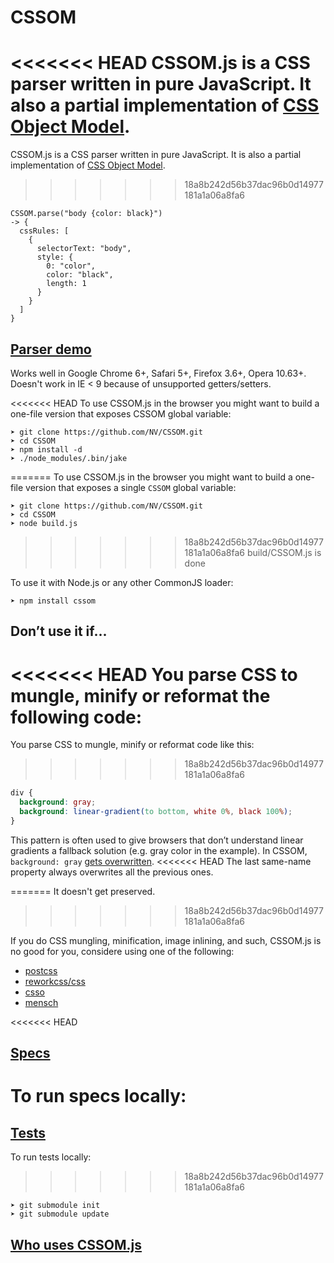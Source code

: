 # CSSOM

<<<<<<< HEAD
CSSOM.js is a CSS parser written in pure JavaScript. It also a partial implementation of [CSS Object Model](http://dev.w3.org/csswg/cssom/). 
=======
CSSOM.js is a CSS parser written in pure JavaScript. It is also a partial implementation of [CSS Object Model](http://dev.w3.org/csswg/cssom/). 
>>>>>>> 18a8b242d56b37dac96b0d14977181a1a06a8fa6

    CSSOM.parse("body {color: black}")
    -> {
      cssRules: [
        {
          selectorText: "body",
          style: {
            0: "color",
            color: "black",
            length: 1
          }
        }
      ]
    }


## [Parser demo](http://nv.github.com/CSSOM/docs/parse.html)

Works well in Google Chrome 6+, Safari 5+, Firefox 3.6+, Opera 10.63+.
Doesn't work in IE < 9 because of unsupported getters/setters.

<<<<<<< HEAD
To use CSSOM.js in the browser you might want to build a one-file version that exposes CSSOM global variable:

    ➤ git clone https://github.com/NV/CSSOM.git
    ➤ cd CSSOM
    ➤ npm install -d
    ➤ ./node_modules/.bin/jake
=======
To use CSSOM.js in the browser you might want to build a one-file version that exposes a single `CSSOM` global variable:

    ➤ git clone https://github.com/NV/CSSOM.git
    ➤ cd CSSOM
    ➤ node build.js
>>>>>>> 18a8b242d56b37dac96b0d14977181a1a06a8fa6
    build/CSSOM.js is done

To use it with Node.js or any other CommonJS loader:

    ➤ npm install cssom

## Don’t use it if...

<<<<<<< HEAD
You parse CSS to mungle, minify or reformat the following code:
=======
You parse CSS to mungle, minify or reformat code like this:
>>>>>>> 18a8b242d56b37dac96b0d14977181a1a06a8fa6

```css
div {
  background: gray;
  background: linear-gradient(to bottom, white 0%, black 100%);
}
```

This pattern is often used to give browsers that don’t understand linear gradients a fallback solution (e.g. gray color in the example).
In CSSOM, `background: gray` [gets overwritten](http://nv.github.io/CSSOM/docs/parse.html#css=div%20%7B%0A%20%20%20%20%20%20background%3A%20gray%3B%0A%20%20%20%20background%3A%20linear-gradient(to%20bottom%2C%20white%200%25%2C%20black%20100%25)%3B%0A%7D).
<<<<<<< HEAD
The last same-name property always overwrites all the previous ones.

=======
It doesn't get preserved.
>>>>>>> 18a8b242d56b37dac96b0d14977181a1a06a8fa6

If you do CSS mungling, minification, image inlining, and such, CSSOM.js is no good for you, considere using one of the following:

  * [postcss](https://github.com/postcss/postcss)
  * [reworkcss/css](https://github.com/reworkcss/css)
  * [csso](https://github.com/css/csso)
  * [mensch](https://github.com/brettstimmerman/mensch)


<<<<<<< HEAD
## [Specs](http://nv.github.com/CSSOM/spec/)

To run specs locally:
=======
## [Tests](http://nv.github.com/CSSOM/spec/)

To run tests locally:
>>>>>>> 18a8b242d56b37dac96b0d14977181a1a06a8fa6

    ➤ git submodule init
    ➤ git submodule update


## [Who uses CSSOM.js](https://github.com/NV/CSSOM/wiki/Who-uses-CSSOM.js)
